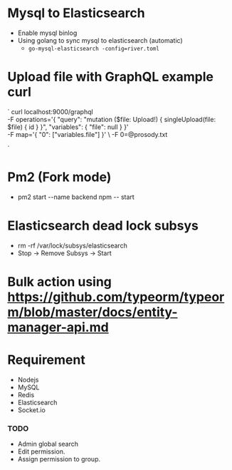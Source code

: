 # Mysql to Elasticsearch

- Enable mysql binlog
- Using golang to sync mysql to elasticsearch (automatic)
	- `go-mysql-elasticsearch -config=river.toml`

# Upload file with GraphQL example curl

`
	curl localhost:9000/graphql \
	-F operations='{ "query": "mutation ($file: Upload!) { singleUpload(file: $file) { id } }", "variables": { "file": null } }' \
	-F map='{ "0": ["variables.file"] }' \ -F 0=@prosody.txt

`

# Pm2 (Fork mode)

- pm2 start --name backend npm -- start

# Elasticsearch dead lock subsys

- rm -rf /var/lock/subsys/elasticsearch
- Stop -> Remove Subsys -> Start

# Bulk action using https://github.com/typeorm/typeorm/blob/master/docs/entity-manager-api.md


# Requirement
- Nodejs
- MySQL
- Redis
- Elasticsearch
- Socket.io

### TODO

- Admin global search
- Edit permission.
- Assign permission to group.